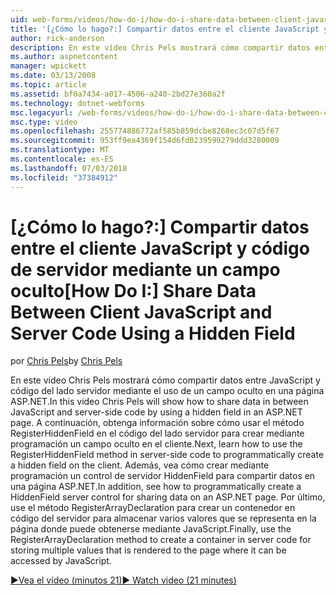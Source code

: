 ```yaml
---
uid: web-forms/videos/how-do-i/how-do-i-share-data-between-client-javascript-and-server-code-using-a-hidden-field
title: '[¿Cómo lo hago?:] Compartir datos entre el cliente JavaScript y código de servidor mediante un campo oculto | Microsoft Docs'
author: rick-anderson
description: En este vídeo Chris Pels mostrará cómo compartir datos entre JavaScript y código del lado servidor mediante el uso de un campo oculto en una página ASP.NET. A continuación, aprenda cómo t...
ms.author: aspnetcontent
manager: wpickett
ms.date: 03/13/2008
ms.topic: article
ms.assetid: bf0a7434-a017-4506-a240-2bd27e360a2f
ms.technology: dotnet-webforms
msc.legacyurl: /web-forms/videos/how-do-i/how-do-i-share-data-between-client-javascript-and-server-code-using-a-hidden-field
msc.type: video
ms.openlocfilehash: 255774886772af585b859dcbe8268ec3c07d5f67
ms.sourcegitcommit: 953ff9ea4369f154d6fd0239599279ddd3280009
ms.translationtype: MT
ms.contentlocale: es-ES
ms.lasthandoff: 07/03/2018
ms.locfileid: "37384912"
---
```

<a name="how-do-i-share-data-between-client-javascript-and-server-code-using-a-hidden-field"></a><span data-ttu-id="57754-104">[¿Cómo lo hago?:] Compartir datos entre el cliente JavaScript y código de servidor mediante un campo oculto</span><span class="sxs-lookup"><span data-stu-id="57754-104">[How Do I:] Share Data Between Client JavaScript and Server Code Using a Hidden Field</span></span>
====================
<span data-ttu-id="57754-105">por [Chris Pels](https://twitter.com/chrispels)</span><span class="sxs-lookup"><span data-stu-id="57754-105">by [Chris Pels](https://twitter.com/chrispels)</span></span>

<span data-ttu-id="57754-106">En este vídeo Chris Pels mostrará cómo compartir datos entre JavaScript y código del lado servidor mediante el uso de un campo oculto en una página ASP.NET.</span><span class="sxs-lookup"><span data-stu-id="57754-106">In this video Chris Pels will show how to share data in between JavaScript and server-side code by using a hidden field in an ASP.NET page.</span></span> <span data-ttu-id="57754-107">A continuación, obtenga información sobre cómo usar el método RegisterHiddenField en el código del lado servidor para crear mediante programación un campo oculto en el cliente.</span><span class="sxs-lookup"><span data-stu-id="57754-107">Next, learn how to use the RegisterHiddenField method in server-side code to programmatically create a hidden field on the client.</span></span> <span data-ttu-id="57754-108">Además, vea cómo crear mediante programación un control de servidor HiddenField para compartir datos en una página ASP.NET.</span><span class="sxs-lookup"><span data-stu-id="57754-108">In addition, see how to programmatically create a HiddenField server control for sharing data on an ASP.NET page.</span></span> <span data-ttu-id="57754-109">Por último, use el método RegisterArrayDeclaration para crear un contenedor en código del servidor para almacenar varios valores que se representa en la página donde puede obtenerse mediante JavaScript.</span><span class="sxs-lookup"><span data-stu-id="57754-109">Finally, use the RegisterArrayDeclaration method to create a container in server code for storing multiple values that is rendered to the page where it can be accessed by JavaScript.</span></span>

[<span data-ttu-id="57754-110">&#9654;Vea el vídeo (minutos 21)</span><span class="sxs-lookup"><span data-stu-id="57754-110">&#9654; Watch video (21 minutes)</span></span>](https://channel9.msdn.com/Blogs/ASP-NET-Site-Videos/how-do-i-share-data-between-client-javascript-and-server-code-using-a-hidden-field)
